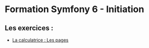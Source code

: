 # Formation Symfony 6 - Initiation

## Les exercices :

-   [La calculatrice : Les pages](./exos/calculatrice-pages.md)
